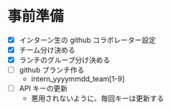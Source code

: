 # 事前準備

- [x] インターン生の github コラボレーター設定
- [x] チーム分け決める
- [x] ランチのグループ分け決める
- [ ] github ブランチ作る
  - intern_yyyymmdd_team[1-9]
- [ ] API キーの更新
  - 悪用されないように、毎回キーは更新する
